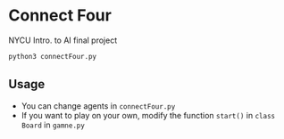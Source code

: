 # Connect Four

NYCU Intro. to AI final project

```bash
python3 connectFour.py 
```


## Usage
- You can change agents in `connectFour.py` 
- If you want to play on your own, modify the function `start()` in `class Board` in `gamne.py`
